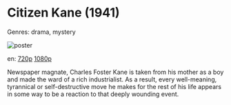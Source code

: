 # Citizen Kane (1941)

Genres: drama, mystery

![poster](http://image.tmdb.org/t/p/w500/n8wfFsQ5vtm6dM8vdgXb6OLv2GY.jpg)

en:
  [720p](magnet:?xt=urn:btih:40B3232ECA07E475C9FCD3DF397FFDC19031EA16&tr=udp://glotorrents.pw:6969/announce&tr=udp://tracker.opentrackr.org:1337/announce&tr=udp://torrent.gresille.org:80/announce&tr=udp://tracker.openbittorrent.com:80&tr=udp://tracker.coppersurfer.tk:6969&tr=udp://tracker.leechers-paradise.org:6969&tr=udp://p4p.arenabg.ch:1337&tr=udp://tracker.internetwarriors.net:1337)
  [1080p](magnet:?xt=urn:btih:21C1AC1B69FDE8BFFDD301970A8B571F13AEF500&tr=udp://glotorrents.pw:6969/announce&tr=udp://tracker.opentrackr.org:1337/announce&tr=udp://torrent.gresille.org:80/announce&tr=udp://tracker.openbittorrent.com:80&tr=udp://tracker.coppersurfer.tk:6969&tr=udp://tracker.leechers-paradise.org:6969&tr=udp://p4p.arenabg.ch:1337&tr=udp://tracker.internetwarriors.net:1337)
  


Newspaper magnate, Charles Foster Kane is taken from his mother as a boy and made the ward of a rich industrialist. As a result, every well-meaning, tyrannical or self-destructive move he makes for the rest of his life appears in some way to be a reaction to that deeply wounding event.